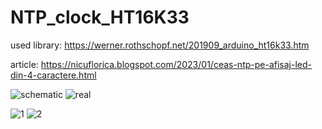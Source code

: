 # NTP_clock_HT16K33
used library: https://werner.rothschopf.net/201909_arduino_ht16k33.htm

article: https://nicuflorica.blogspot.com/2023/01/ceas-ntp-pe-afisaj-led-din-4-caractere.html

![schematic](https://blogger.googleusercontent.com/img/b/R29vZ2xl/AVvXsEgr_YnHnno8pCx-pcHoUiS-cVsLEkjbbGgnNZ7J5fZ2UlhMpTY6VFXQ2RzO3nWbASA3qgY6GxkUPs-ycOJtYxHUZmmqVvaarbtMA9Y3RF7uXT0FTADsg5VjkdznbghFyj29m6IAw1edqebZtrvPVw4PiLZYBfjAE0Zsl8ahGjIjFj3obR59C5MM_nyRJw/s320/NTP_clock_DST_HT16K33_14segm_sch1.png)
![real](https://blogger.googleusercontent.com/img/b/R29vZ2xl/AVvXsEi55dWEpozl0mAVSMEoM1RcOlEuth0UpCrFJWsT3hr2Q5NrEf5zs2mOAOGNh9U1QH_cRGHzLaZCwRhMVU1H1A9lA60xj4uJS8bEcY-WyDqY5WAx676dyzqOi9UH69LxAo_j_hpGUn0vh0OPXsM3lB05ov2ZwYEckIeQYlyBWkGzlQCwdaY4C_x3G-bfWQ/w200-h150/montaj_test_1.jpg)

![1](https://blogger.googleusercontent.com/img/b/R29vZ2xl/AVvXsEgRIZYzrJw9G1AQoJMUWfjGJQUKLeWaGA0WW3rrwBSsIgAWe1vNVeCMTtO5CdmVk85C3FDBFrXyRjC5dRHSWNpQvkm_-AS0vnw5b2NBi8UIZrkL3trpf2Cz7Q38BBCqOgx0r1P31CyZfk6Td6_emmnE2J8_6PU7K_ojQQucggqGZ7cAcvIGZoppXhjjEw/w200-h150/ora_vara.jpg)
![2](https://blogger.googleusercontent.com/img/b/R29vZ2xl/AVvXsEgVhEqN4xZOrlgH6q24BSpKRi0_yDcUEU8QnkPmfzJmUbneT7kSMRwbALoPxB1ON-NzuazvWrJ82G_iJ6AIfgBR1_ISfyHZ9B3ALmSIQzbUJ1rzF7J61jigVDFr0dUkM2A8Zp9RFnK-NJgyKQ3UIFwBGE3ed4TlxJjPDep0081VvC_PSjiP-ThqgKGeBg/w200-h150/ora_iarna.jpg)


